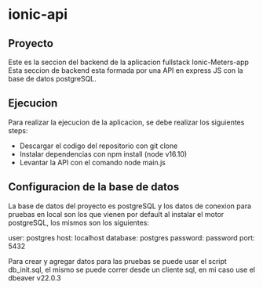 # ionic-api
## Proyecto
Este es la seccion del backend de la aplicacion fullstack Ionic-Meters-app
Esta seccion de backend esta formada por una API en express JS con la base de datos postgreSQL.

## Ejecucion
Para realizar la ejecucion de la aplicacion, se debe realizar los siguientes steps:
- Descargar el codigo del repositorio con git clone
- Instalar dependencias con npm install (node v16.10)
- Levantar la API con el comando node main.js

## Configuracion de la base de datos
La base de datos del proyecto es postgreSQL y los datos de conexion para pruebas en local son los que vienen por default al instalar el motor postgreSQL, los mismos son los siguientes:

user: postgres
host: localhost
database: postgres
password: password
port: 5432

Para crear y agregar datos para las pruebas se puede usar el script db_init.sql, el mismo se puede correr desde un cliente sql, en mi caso use el dbeaver v22.0.3